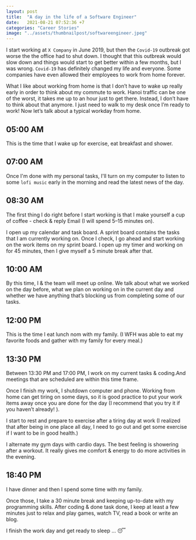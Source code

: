 ```yaml
---
layout: post
title:  "A day in the life of a Software Engineer"
date:   2021-08-21 07:52:36 +7
categories: "Career Stories"
image: "../assets/thumbnailpost/softwareengineer.jpeg"
---
```

I start working at `X Company` in June 2019, but then the `Covid-19` outbreak got worse the the  office had to shut down. I thought that this outbreak would slow down and things would start to get better within a few months, but I was wrong. `Covid-19` has definitely changed my life and everyone. Some companies have even allowed their employees to work from home forever.

What I like about working from home is that I don’t have to wake up really early in order to think about my commute to work. Hanoi traffic can be one of the worst, it takes me up to an hour just to get there. Instead, I don’t have to think about that anymore. I just need to walk to my desk once I’m ready to work! Now let’s talk about a typical workday from home.

## 05:00 AM
This is the time that I wake up for exercise, eat breakfast and shower.

## 07:00 AM
Once I'm done with my personal tasks, I'll turn on my computer to listen to some `lofi music` early in the morning and read the latest news of the day.

## 08:30 AM
The first thing I do right before I start working is that I make yourself a cup of coffee - check & reply Email (I will spend 5–15 minutes on).

I open up my calendar and task board. A sprint board contains the tasks that I am currently working on. Once I check, I go ahead and start working on the work items on my sprint board. I open up my timer and working on for 45 minutes, then I give myself a 5 minute break after that.

## 10:00 AM
By this time, I & the team will meet up online. We talk about what we worked on the day before, what we plan on working on in the current day and whether we have anything that’s blocking us from completing some of our tasks.

## 12:00 PM
This is the time I eat lunch nom with my family. (I WFH was able to eat my favorite foods and gather with my family for every meal.)

## 13:30 PM
Between 13:30 PM and 17:00 PM, I work on my current tasks & coding.And meetings that are scheduled are within this time frame.

Once I finish my work, I shutdown computer and phone. Working from home can get tiring on some days, so it is good practice to put your work items away once you are done for the day (I recommend that you try it if you haven’t already! ). 

I start to rest and prepare to exercise after a tiring day at work (I realized that after being in one place all day, I need to go out and get some exercise if I want to be in good health.) 

I alternate my gym days with cardio days. The best feeling is showering after a workout. It really gives me comfort & energy to do more activities in the evening.

## 18:40 PM
I have dinner and then I spend some time with my family.

Once those, I take a 30 minute break and keeping up-to-date with my programming skills. After coding & done task done, I keep at least a few minutes just to relax and play games, watch TV, read a book or write an blog. 

I finish the work day and get ready to sleep ... 😴